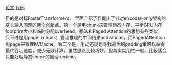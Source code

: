 [论文](https://arxiv.org/abs/2010.05680)
[代码](https://github.com/Tencent/TurboTransformers)


目的是对标FasterTransformers，
里面介绍了我提出了针对encoder-only架构的变长输入问题的两个创新点。第一个是用chunk来管理动态内存，平衡GPU内存footprint大小和临时分配overhead。想法和Paged Attention的思想有些类似，只不过是用page（chunk）管理推理的中间结果activations，而PagedAttention用page来管理KVCache。第二个是，用动态规划寻找最优的padding策略以获得最优吞吐速度，减少无效计算。虽然思路比较巧妙，但其实实用性一般，比较适合只能处理静态shape的推理runtime。